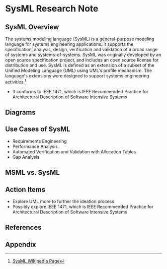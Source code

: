 # SysML Research Note

## SysML Overview

The systems modeling language (SysML) is a general-purpose modeling language for systems engineering applications. It supports the specification, analysis, design, verification and validation of a broad range of systems and systems-of-systems. SysML was originally developed by an open source specification project, and includes an open source license for distribution and use. SysML is defined as an extension of a subset of the Unified Modeling Language (UML) using UML's profile mechanism. The language's extensions were designed to support systems engineering activities.[^1]

- It conforms to IEEE 1471, which is IEEE Recommended Practice for Architectural Description of Software Intensive Systems

## Diagrams

## Use Cases of SysML

- Requirements Engineering
- Performance Analysis
- Automated Verification and Validation with Allocation Tables
- Gap Analysis

## MSML vs. SysML

## Action Items

- Explore UML more to further the ideation process
- Possibly explore IEEE 1471, which is IEEE Recommended Practice for Architectural Description of Software Intensive Systems



## References

[^1]: [SysML Wikipedia Page](https://en.wikipedia.org/wiki/Systems_modeling_language)

## Appendix